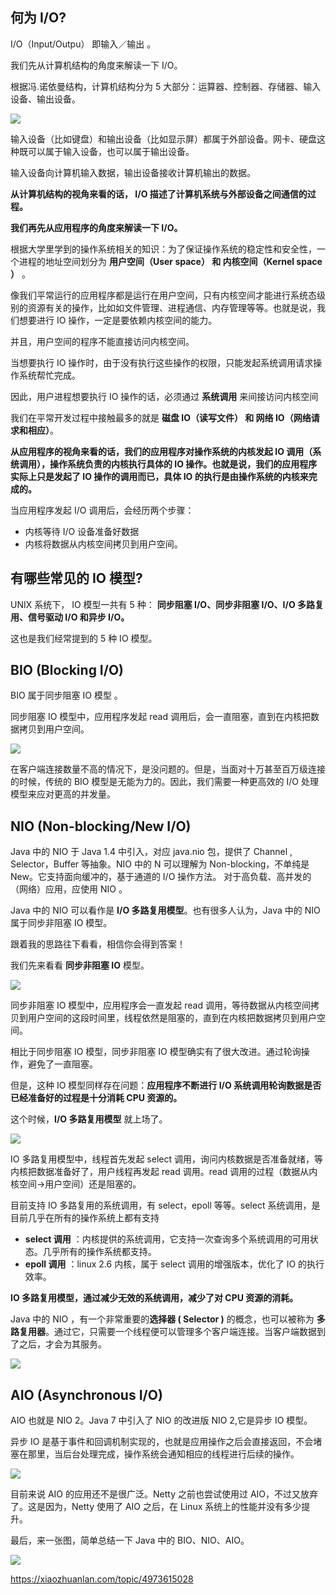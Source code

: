 ## 何为 I/O?
  I/O（Input/Outpu） 即输入／输出 。
  
  我们先从计算机结构的角度来解读一下 I/O。
  
  根据冯.诺依曼结构，计算机结构分为 5 大部分：运算器、控制器、存储器、输入设备、输出设备。
  
  ![](https://images.xiaozhuanlan.com/photo/2021/de4c14fcdaec309bd69941476ada8bbc.jpeg)
  
  输入设备（比如键盘）和输出设备（比如显示屏）都属于外部设备。网卡、硬盘这种既可以属于输入设备，也可以属于输出设备。
  
  输入设备向计算机输入数据，输出设备接收计算机输出的数据。
  
  **从计算机结构的视角来看的话， I/O 描述了计算机系统与外部设备之间通信的过程。**
  
  **我们再先从应用程序的角度来解读一下 I/O。**
  
  根据大学里学到的操作系统相关的知识：为了保证操作系统的稳定性和安全性，一个进程的地址空间划分为 **用户空间（User space） 和 内核空间（Kernel space ）** 。
  
  像我们平常运行的应用程序都是运行在用户空间，只有内核空间才能进行系统态级别的资源有关的操作，比如如文件管理、进程通信、内存管理等等。也就是说，我们想要进行 IO 操作，一定是要依赖内核空间的能力。
  
  并且，用户空间的程序不能直接访问内核空间。
  
  当想要执行 IO 操作时，由于没有执行这些操作的权限，只能发起系统调用请求操作系统帮忙完成。
  
  因此，用户进程想要执行 IO 操作的话，必须通过 **系统调用** 来间接访问内核空间
  
  我们在平常开发过程中接触最多的就是 **磁盘 IO（读写文件） 和 网络 IO（网络请求和相应）**。
  
  **从应用程序的视角来看的话，我们的应用程序对操作系统的内核发起 IO 调用（系统调用），操作系统负责的内核执行具体的 IO 操作。也就是说，我们的应用程序实际上只是发起了 IO 操作的调用而已，具体 IO 的执行是由操作系统的内核来完成的。**
  
  当应用程序发起 I/O 调用后，会经历两个步骤：
  
  * 内核等待 I/O 设备准备好数据
  * 内核将数据从内核空间拷贝到用户空间。
  
## 有哪些常见的 IO 模型?
  
  UNIX 系统下， IO 模型一共有 5 种： **同步阻塞 I/O、同步非阻塞 I/O、I/O 多路复用、信号驱动 I/O 和异步 I/O。**
  
  这也是我们经常提到的 5 种 IO 模型。
  
## BIO (Blocking I/O)
  BIO 属于同步阻塞 IO 模型 。
  
  同步阻塞 IO 模型中，应用程序发起 read 调用后，会一直阻塞，直到在内核把数据拷贝到用户空间。
  
  ![](https://images.xiaozhuanlan.com/photo/2021/59c913c6bbaef00d22a4b96171490bf7.image)
  
  在客户端连接数量不高的情况下，是没问题的。但是，当面对十万甚至百万级连接的时候，传统的 BIO 模型是无能为力的。因此，我们需要一种更高效的 I/O 处理模型来应对更高的并发量。
  
## NIO (Non-blocking/New I/O)
   Java 中的 NIO 于 Java 1.4 中引入，对应 java.nio 包，提供了 Channel , Selector，Buffer 等抽象。NIO 中的 N 可以理解为 Non-blocking，不单纯是 New。它支持面向缓冲的，基于通道的 I/O 操作方法。 对于高负载、高并发的（网络）应用，应使用 NIO 。
   
   Java 中的 NIO 可以看作是 **I/O 多路复用模型**。也有很多人认为，Java 中的 NIO 属于同步非阻塞 IO 模型。
   
   跟着我的思路往下看看，相信你会得到答案！
   
   我们先来看看 **同步非阻塞 IO** 模型。
   
   ![](https://images.xiaozhuanlan.com/photo/2021/cca514b0ea7b0f35b1dde04f3b7d8206.image)
   
   同步非阻塞 IO 模型中，应用程序会一直发起 read 调用，等待数据从内核空间拷贝到用户空间的这段时间里，线程依然是阻塞的，直到在内核把数据拷贝到用户空间。
   
   相比于同步阻塞 IO 模型，同步非阻塞 IO 模型确实有了很大改进。通过轮询操作，避免了一直阻塞。
   
   但是，这种 IO 模型同样存在问题：**应用程序不断进行 I/O 系统调用轮询数据是否已经准备好的过程是十分消耗 CPU 资源的。**
   
   这个时候，**I/O 多路复用模型** 就上场了。
   
   ![](https://images.xiaozhuanlan.com/photo/2021/95052734810acc3f06a0e62c98dfe398.image)
   
   IO 多路复用模型中，线程首先发起 select 调用，询问内核数据是否准备就绪，等内核把数据准备好了，用户线程再发起 read 调用。read 调用的过程（数据从内核空间->用户空间）还是阻塞的。
   
   目前支持 IO 多路复用的系统调用，有 select，epoll 等等。select 系统调用，是目前几乎在所有的操作系统上都有支持
   
   * **select 调用** ：内核提供的系统调用，它支持一次查询多个系统调用的可用状态。几乎所有的操作系统都支持。
   * **epoll 调用** ：linux 2.6 内核，属于 select 调用的增强版本，优化了 IO 的执行效率。
   
   **IO 多路复用模型，通过减少无效的系统调用，减少了对 CPU 资源的消耗。**
   
   Java 中的 NIO ，有一个非常重要的**选择器 ( Selector )** 的概念，也可以被称为 **多路复用器**。通过它，只需要一个线程便可以管理多个客户端连接。当客户端数据到了之后，才会为其服务。
   
   ![](https://images.xiaozhuanlan.com/photo/2021/8e788852e626638e4095164a0a915695.image)
   
## AIO (Asynchronous I/O)
  AIO 也就是 NIO 2。Java 7 中引入了 NIO 的改进版 NIO 2,它是异步 IO 模型。
  
  异步 IO 是基于事件和回调机制实现的，也就是应用操作之后会直接返回，不会堵塞在那里，当后台处理完成，操作系统会通知相应的线程进行后续的操作。
  
  ![](https://images.xiaozhuanlan.com/photo/2021/cb05b4468f9d5c71e23023437cdc079f.image)
  
  目前来说 AIO 的应用还不是很广泛。Netty 之前也尝试使用过 AIO，不过又放弃了。这是因为，Netty 使用了 AIO 之后，在 Linux 系统上的性能并没有多少提升。
  
  最后，来一张图，简单总结一下 Java 中的 BIO、NIO、AIO。
  
  ![](https://images.xiaozhuanlan.com/photo/2020/33b193457c928ae02217480f994814b6.png)
  
  
  https://xiaozhuanlan.com/topic/4973615028